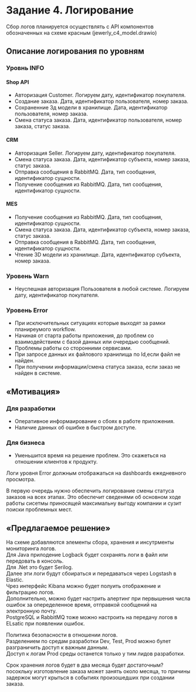 # Задание 4. Логирование

Сбор логов планируется осуществлять с API компонентов обозначенных на схеме красным (jewerly_c4_model.drawio)  

## Описание логирования по уровням

### Уровнь INFO

#### Shop API

- Авторизация Customer. Логируем дату, идентификатор покупателя.
- Создание заказа. Дата, идентификатор пользователя, номер заказа.
- Сохраненние 3д модели в хранилище. Дата, идентификатор пользователя, номер заказа.
- Смена статуса заказа. Дата, идентификатор пользователя, номер заказа, статус заказа.

#### CRM

- Авторизация Seller. Логируем дату, идентификатор покупателя.
- Смена статуса заказа. Дата, идентификатор субъекта, номер заказа, статус заказа.
- Отправка сообщения в RabbitMQ. Дата, тип сообщения, идентификатор сущности.
- Получение сообщения из RabbitMQ. Дата, тип сообщения, идентификатор сущности.

#### MES

- Получение сообщения из RabbitMQ. Дата, тип сообщения, идентификатор сущности.
- Смена статуса заказа. Дата, идентификатор субъекта, номер заказа, статус заказа.
- Отправка сообщения в RabbitMQ. Дата, тип сообщения, идентификатор сущности.
- Чтение 3D модели из хранилище. Дата, идентификатор субъекта, номер заказа.

### Уровень Warn

- Неуспешная авторизация Пользователя в любой системе. Логируем дату, идентификатор покупателя.

### Уровень Error

- При исключительных ситуациях которые выходят за рамки планиреумого workflow.
- Начиная от старта работы приложения, до проблем со взаимодействием с базой данных или очередью сообщений.
- Проблемы работы со сторонними сервисами.
- При запросе данных их файлового хранилища по Id,если файл не найден.
- При получении информации/смена статуса заказа, если заказ не найден в системе.

## «Мотивация»

### Для разработки

- Оперативное информаирование о сбоях в работе приложения.
- Наличие данных об ошибке в быстром доступе.

### Для бизнеса

- Уменьшится время на решение проблем. Это скажеться на отношении клиентов к продукту.

Логи уровня Error должным отображаться на dashboards ежедневного просмотра.

В первую очередь нужно обеспечить логирование смены статуса заказов на всех этапах.
Это обеспечит сведенями об основном ходе работы сисетмы приносящей максимальну выгоду компании и сузит поиски проблемных мест.

## «Предлагаемое решение»

На схеме добавляются элементы сбора, хранения и инсутрменты мониторинга логов.  
Для Java прилодение Logback  будет сохранять логи в файл или передовать в консоль.  
Для .Net это будет Serilog.  
Далее эти логи будут сбоираться и передаваться через Logstash в Elastic.  
Чрез интерфейс Kibana можно будет полуить отображение и фильтрацию логов.  
Дополнительно, можно будет настрить алертинг при первышения числа ошибок за опеределенное время, отправкой сообщений на электронную почту.  
PostgreSQL и RabbitMQ тоже можно настроить на передачу логов в ELsatic при появлении ошибок.

Политика безопасности в отношении логов.  
Разделением по средам разработки Dev, Test, Prod можно булет разграничить доступ к важным данным.  
Доступ к логам Prod среды останется только у тим лидов разработки.

Срок хранения логов будет в два месяца будет достаточным? посокльку изготовление заказа может занять около месяца, то причины задержок могут крыться в событиях произошедших при создании заказа.